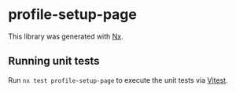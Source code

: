 # profile-setup-page

This library was generated with [Nx](https://nx.dev).

## Running unit tests

Run `nx test profile-setup-page` to execute the unit tests via [Vitest](https://vitest.dev/).
